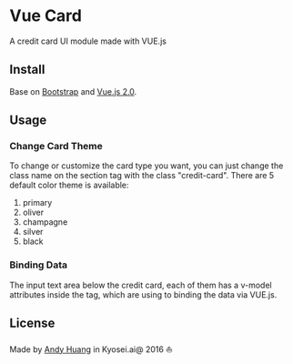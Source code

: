 # Vue Card
A credit card UI module made with VUE.js

## Install
Base on [Bootstrap](http://getbootstrap.com/) and [Vue.js 2.0](https://vuejs.org/).

## Usage
### Change Card Theme
To change or customize the card type you want, you can just change the class name on the section tag with the class "credit-card". 
There are 5 default color theme is available:
1. primary
2. oliver
3. champagne
4. silver
5. black

### Binding Data
The input text area below the credit card, each of them has a v-model attributes inside the tag, which are using to binding the data via VUE.js.

## License
Made by [Andy Huang](https://github.com/andy19910102) in Kyosei.ai@ 2016 :sailboat: 